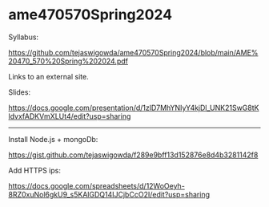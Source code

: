 # ame470570Spring2024

Syllabus:

https://github.com/tejaswigowda/ame470570Spring2024/blob/main/AME%20470_570%20Spring%202024.pdf

Links to an external site.

 

Slides:

https://docs.google.com/presentation/d/1zlD7MhYNIyY4kjDl_UNK21SwG8tKldvxfADKVmXLUt4/edit?usp=sharing




-----

Install Node.js + mongoDb:

https://gist.github.com/tejaswigowda/f289e9bff13d152876e8d4b3281142f8


Add HTTPS ips:

https://docs.google.com/spreadsheets/d/12WoOeyh-8RZ0xuNol6gkU9_s5KAlGDQ14IJCjbCcO2I/edit?usp=sharing
